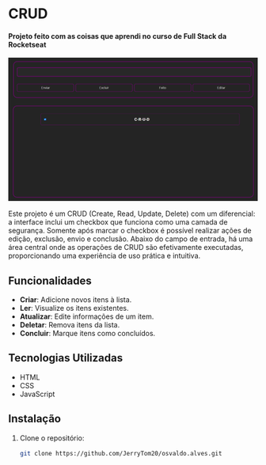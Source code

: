 # CRUD

#### Projeto feito com as coisas que aprendi no curso de Full Stack da Rocketseat

![Imagem do projeto](Screenshot.png)

Este projeto é um CRUD (Create, Read, Update, Delete) com um diferencial: a interface inclui um checkbox que funciona como uma camada de segurança. Somente após marcar o checkbox é possível realizar ações de edição, exclusão, envio e conclusão. Abaixo do campo de entrada, há uma área central onde as operações de CRUD são efetivamente executadas, proporcionando uma experiência de uso prática e intuitiva.

## Funcionalidades

- **Criar**: Adicione novos itens à lista.
- **Ler**: Visualize os itens existentes.
- **Atualizar**: Edite informações de um item.
- **Deletar**: Remova itens da lista.
- **Concluir**: Marque itens como concluídos.

## Tecnologias Utilizadas

- HTML
- CSS
- JavaScript

## Instalação

1. Clone o repositório:
   ```bash
   git clone https://github.com/JerryTom20/osvaldo.alves.git
